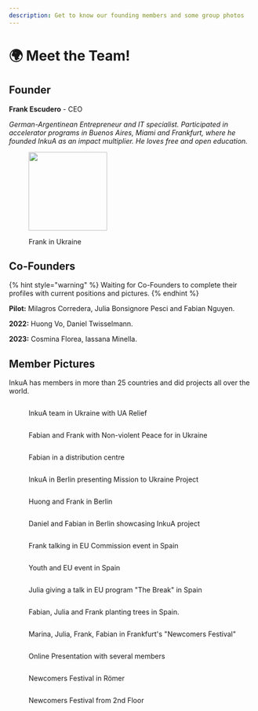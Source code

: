 ```yaml
---
description: Get to know our founding members and some group photos
---
```


# 🌍 Meet the Team!

## Founder

&#x20;**Frank Escudero** - CEO

_German-Argentinean Entrepreneur and IT specialist. Participated in accelerator programs in Buenos Aires, Miami and Frankfurt, where he founded InkuA as an impact multiplier. He loves free and open education._&#x20;

<div align="left">

<figure><img src="../../.gitbook/assets/image.png" alt="" width="160"><figcaption><p>Frank in Ukraine</p></figcaption></figure>

</div>

## Co-Founders&#x20;

{% hint style="warning" %}
Waiting for Co-Founders to complete their profiles with current positions and pictures.&#x20;
{% endhint %}

**Pilot:**  Milagros Corredera, Julia Bonsignore Pesci and Fabian Nguyen.

**2022:** Huong Vo, Daniel Twisselmann.

**2023:** Cosmina Florea, Iassana Minella.

## Member Pictures

InkuA has members in more than 25 countries and did projects all over the world.&#x20;

<div>

<figure><img src="../../.gitbook/assets/Screenshot_20230720_172555.png" alt=""><figcaption><p>InkuA team in Ukraine with UA Relief</p></figcaption></figure>

 

<figure><img src="../../.gitbook/assets/Screenshot_20230720_172418 (1).png" alt=""><figcaption><p>Fabian and Frank with Non-violent Peace for in Ukraine</p></figcaption></figure>

 

<figure><img src="../../.gitbook/assets/Screenshot_20230720_172359 (1).png" alt=""><figcaption><p>Fabian in a distribution centre</p></figcaption></figure>

 

<figure><img src="../../.gitbook/assets/Screenshot_20230720_171834.png" alt=""><figcaption><p>InkuA in Berlin presenting Mission to Ukraine Project</p></figcaption></figure>

</div>

<div>

<figure><img src="../../.gitbook/assets/Screenshot_20230720_171823 (1).png" alt=""><figcaption><p>Huong and Frank in Berlin</p></figcaption></figure>

 

<figure><img src="../../.gitbook/assets/Screenshot_20230720_171806 (1).png" alt=""><figcaption><p>Daniel and Fabian in Berlin showcasing InkuA project</p></figcaption></figure>

</div>

<div>

<figure><img src="../../.gitbook/assets/10 (1).png" alt=""><figcaption><p>Frank talking in EU Commission event in Spain</p></figcaption></figure>

 

<figure><img src="../../.gitbook/assets/1671229131319.jpg" alt=""><figcaption><p>Youth and EU event in Spain</p></figcaption></figure>

 

<figure><img src="../../.gitbook/assets/1.png" alt=""><figcaption><p>Julia giving a talk in EU program "The Break" in Spain</p></figcaption></figure>

 

<figure><img src="../../.gitbook/assets/688A3342.jpg" alt=""><figcaption><p>Fabian, Julia and Frank planting trees in Spain.</p></figcaption></figure>

</div>

<div>

<figure><img src="../../.gitbook/assets/_SZA5154.jpg" alt=""><figcaption><p>Marina, Julia, Frank, Fabian in Frankfurt's "Newcomers Festival"</p></figcaption></figure>

 

<figure><img src="../../.gitbook/assets/3 (2).png" alt=""><figcaption><p>Online Presentation with several members</p></figcaption></figure>

 

<figure><img src="../../.gitbook/assets/7.png" alt=""><figcaption><p>Newcomers Festival in Römer</p></figcaption></figure>

 

<figure><img src="../../.gitbook/assets/6.png" alt=""><figcaption><p>Newcomers Festival from 2nd Floor</p></figcaption></figure>

</div>

##
